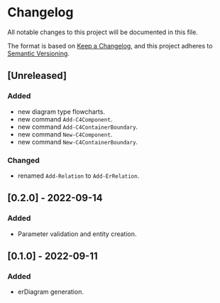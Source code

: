 # Changelog

All notable changes to this project will be documented in this file.

The format is based on [Keep a Changelog](https://keepachangelog.com/en/1.0.0/),
and this project adheres to [Semantic Versioning](https://semver.org/spec/v2.0.0.html).

## [Unreleased]

### Added

- new diagram type flowcharts.
- new command `Add-C4Component`.
- new command `Add-C4ContainerBoundary`.
- new command `New-C4Component`.
- new command `New-C4ContainerBoundary`.

### Changed

- renamed `Add-Relation` to `Add-ErRelation`.

## [0.2.0] - 2022-09-14

### Added

- Parameter validation and entity creation.

## [0.1.0] - 2022-09-11

### Added

- erDiagram generation.

<!-- markdownlint-configure-file {"MD024": { "siblings_only": true } } -->
